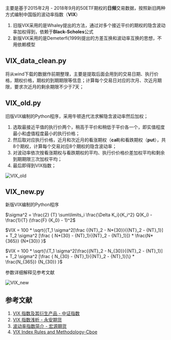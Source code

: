 主要是基于2015年2月 - 2018年9月的50ETF期权的**日频**交易数据，按照新旧两种方式编制中国版的波动率指数（**VIX**）

1. 旧版VIX采用的是Whaley提出的方法，通过对多个接近平价的期权的隐含波动率加权得到，依赖于**Black-Scholes**公式
2. 新版VIX采用的是Demeterfi(1999)提出的方差互换和波动率互换的思想，不用依赖模型

## VIX_data_clean.py 

将从wind下载的数据作前期整理，主要是提取后面会用到的交易日期、执行价格，期权价格，期权的到期期限等信息；计算每个交易日对应的次月、次近月期限，要求次近月的剩余期限不少于7天；

## VIX_old.py

旧版VIX编制的Python程序，采用牛顿迭代法求解隐含波动率然后加权；

1. 选取最接近平值的执行价两个，稍高于平价和稍低于平价各一个，即实值程度最小和虚值程度最小的执行价格；
2. 然后取对应执行价格，近月和次近月的看涨期权（**call**)和看跌期权（**put**），共8个期权，计算每个交易对应8个期权的隐含波动率；
3. 对波动率依次按看涨期权与看跌期权的平均、执行价价格价差加权平均和剩余到期期限三次加权平均；
4. 最后即得到VIX指数；

![VIX_old](https://github.com/Jensenberg/volatility-and-option/blob/master/data/VIX_old.png)

## VIX_new.py

新版VIX编制的Python程序

$\sigma^2 = \frac{2} {T}  \sum\limits_i \frac{\Delta K_i}{K_i^2} Q(K_i) - \frac{1}{T} (\frac{F} {K_0} - 1)^2$

$VIX = 100 * \sqrt{{T_1 \sigma^2[\frac {{NT}_2 - N*{30}}{{NT}_2 - {NT}_1}] + T_2 \sigma^2 [\frac { N*{30} - {NT}_1}{{NT}_2 - {NT}_1}]} * \frac{N*{365}} {N*{30}} }$

$VIX = 100 * \sqrt{\{T_1 \sigma^2[\frac{{NT}_2 - N_{30}}{{NT}_2 - {NT}_1}] + T_2 \sigma^2 [\frac { N_{30} - {NT}_1}{{NT}_2 - {NT}_1}]\} * \frac{N_{365}} {N_{30}} }$

参数详细解释见参考文献

![VIX_new](https://github.com/Jensenberg/volatility-and-option/blob/master/data/VIX_new.png)

## 参考文献

1. [VIX 指数及其衍生产品 - 中证指数](http://www.csindex.com.cn/uploads/researches/files/zh_CN/research_c_35.pdf) 
2. [VIX 指数浅析 - 永安期货](https://www.yafco.com/uploadfile/2013/1114/20131114103736428.pdf) 
3. [波动率指数简介 - 宏源期货](http://www.hongyuanqh.com/download/20150331/%E6%B3%A2%E5%8A%A8%E7%8E%87%E6%8C%87%E6%95%B0%E7%AE%80%E4%BB%8B.pdf) 
4. [VIX Index Rules and Methodology-Cboe](http://www.cboe.com/micro/vix/vix-index-rules-and-methodology.pdf)
